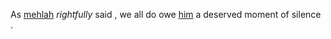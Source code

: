 As [mehlah](https://github.com/mehlah/silence) *rightfully* said , we all do owe [him](http://en.wikipedia.org/wiki/Dennis_Ritchie) a deserved moment of silence .
